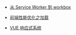 + [从 Service Worker 到 workbox](https://github.com/z008hy/record/tree/master/records/%E4%BB%8E%20Service%20Worker%20%E5%88%B0%20workbox/index.md)

+ [前端性能优化之加载](https://github.com/z008hy/record/blob/master/records/%E5%89%8D%E7%AB%AF%E6%80%A7%E8%83%BD%E4%BC%98%E5%8C%96%E4%B9%8B%E5%8A%A0%E8%BD%BD/index.md)

+ [VUE 响应式系统](https://github.com/z008hy/record/blob/master/records/VUE%20%E5%93%8D%E5%BA%94%E5%BC%8F%E7%B3%BB%E7%BB%9F/index.md)
